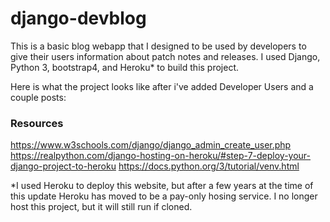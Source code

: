 # django-devblog
This is a basic blog webapp that I designed to be used by developers to give their users
information about patch notes and releases. I used Django, Python 3, bootstrap4,
and Heroku* to build this project.

Here is what the project looks like after i've added Developer Users and a couple 
posts:




### Resources
https://www.w3schools.com/django/django_admin_create_user.php
https://realpython.com/django-hosting-on-heroku/#step-7-deploy-your-django-project-to-heroku
https://docs.python.org/3/tutorial/venv.html

*I used Heroku to deploy this website, but after a few years at the time of this update Heroku has moved to be a pay-only hosing service. I no longer host this project, but it will still run if cloned. 